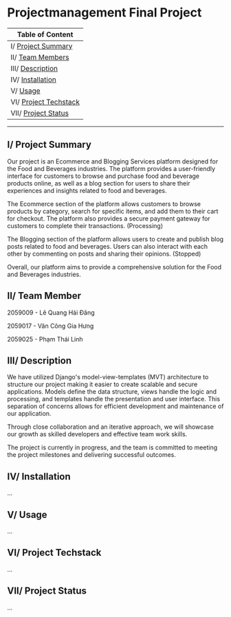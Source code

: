 # Projectmanagement Final Project

| Table of Content |
| --- |
| I/ [Project Summary](#project-summary) |
| II/ [Team Members](#team-members) |
| III/ [Description](#description) |
| IV/ [Installation](#installation) |
| V/ [Usage](#usage) |
| VI/ [Project Techstack](#project-techstack) |
| VII/ [Project Status](#project-status) |
_____

## I/ <a id='project-summary'></a>Project Summary

Our project is an Ecommerce and Blogging Services platform designed for the Food and Beverages industries. The platform provides a user-friendly interface for customers to browse and purchase food and beverage products online, as well as a blog section for users to share their experiences and insights related to food and beverages.

The Ecommerce section of the platform allows customers to browse products by category, search for specific items, and add them to their cart for checkout. The platform also provides a secure payment gateway for customers to complete their transactions. (Processing)

The Blogging section of the platform allows users to create and publish blog posts related to food and beverages. Users can also interact with each other by commenting on posts and sharing their opinions. (Stopped)

Overall, our platform aims to provide a comprehensive solution for the Food and Beverages industries.

## II/ <a id='team-members'></a>Team Member
 
2059009 - Lê Quang Hải Đăng

2059017 - Văn Công Gia Hưng

2059025 - Phạm Thái Linh
 

## III/ <a id='description'></a>Description

We have utilized Django's model-view-templates (MVT) architecture to structure our project making it easier to create scalable and secure applications. Models define the data structure, views handle the logic and processing, and templates handle the presentation and user interface. This separation of concerns allows for efficient development and maintenance of our application.

Through close collaboration and an iterative approach, we will showcase our growth as skilled developers and effective team work skills.

The project is currently in progress, and the team is committed to meeting the project milestones and delivering successful outcomes.

## IV/ <a id='installation'></a>Installation
...

## V/ <a id='usage'></a>Usage

...

## <a id='project-techstack'></a>VI/ Project Techstack

...

## <a id='project-status'></a>VII/ Project Status

...

